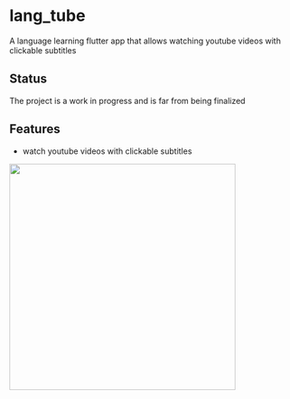 # lang_tube

<p>

A language learning flutter app that allows watching youtube videos with clickable subtitles

</p>

## Status
<p>

The project is a work in progress and is far from being finalized 

</p>

## Features
- watch youtube videos with clickable subtitles
<img src="https://github.com/ahmed-alqazzaz/lang-tube/assets/85782358/50dda8b3-e34f-4a8b-804c-6649e2d2f2e4" width=400>
